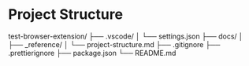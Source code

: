 # Project Structure

test-browser-extension/
├── .vscode/
│     └── settings.json
├── docs/
│     ├── _reference/
│     └──  project-structure.md
├── .gitignore
├── .prettierignore
├── package.json
└── README.md